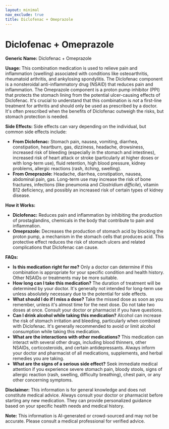 ```yaml
---
layout: minimal
nav_exclude: true
title: Diclofenac + Omeprazole
---
```


# Diclofenac + Omeprazole

**Generic Name:** Diclofenac + Omeprazole

**Usage:** This combination medication is used to relieve pain and inflammation (swelling) associated with conditions like osteoarthritis, rheumatoid arthritis, and ankylosing spondylitis.  The Diclofenac component is a nonsteroidal anti-inflammatory drug (NSAID) that reduces pain and inflammation. The Omeprazole component is a proton pump inhibitor (PPI) that protects the stomach lining from the potential ulcer-causing effects of Diclofenac.  It's crucial to understand that this combination is *not* a first-line treatment for arthritis and should only be used as prescribed by a doctor.  It's often prescribed when the benefits of Diclofenac outweigh the risks, but stomach protection is needed.

**Side Effects:**  Side effects can vary depending on the individual, but common side effects include:

* **From Diclofenac:**  Stomach pain, nausea, vomiting, diarrhea, constipation, heartburn, gas, dizziness, headache, drowsiness, increased risk of bleeding (especially in the stomach and intestines), increased risk of heart attack or stroke (particularly at higher doses or with long-term use), fluid retention, high blood pressure, kidney problems, allergic reactions (rash, itching, swelling).
* **From Omeprazole:** Headache, diarrhea, constipation, nausea, abdominal pain, gas.  Long-term use may increase the risk of bone fractures, infections (like pneumonia and *Clostridium difficile*), vitamin B12 deficiency, and possibly an increased risk of certain types of kidney disease.


**How it Works:**

* **Diclofenac:**  Reduces pain and inflammation by inhibiting the production of prostaglandins, chemicals in the body that contribute to pain and inflammation.
* **Omeprazole:** Decreases the production of stomach acid by blocking the proton pump, a mechanism in the stomach cells that produces acid.  This protective effect reduces the risk of stomach ulcers and related complications that Diclofenac can cause.

**FAQs:**

* **Is this medication right for me?** Only a doctor can determine if this combination is appropriate for your specific condition and health history.  Other NSAIDs or treatments may be more suitable.
* **How long can I take this medication?**  The duration of treatment will be determined by your doctor.  It's generally not intended for long-term use unless absolutely necessary due to the potential for side effects.
* **What should I do if I miss a dose?** Take the missed dose as soon as you remember, unless it's almost time for the next dose.  Do not take two doses at once.  Consult your doctor or pharmacist if you have questions.
* **Can I drink alcohol while taking this medication?** Alcohol can increase the risk of stomach irritation and bleeding, particularly when combined with Diclofenac.  It's generally recommended to avoid or limit alcohol consumption while taking this medication.
* **What are the interactions with other medications?** This medication can interact with several other drugs, including blood thinners, other NSAIDs, corticosteroids, and certain antidepressants.  Always inform your doctor and pharmacist of all medications, supplements, and herbal remedies you are taking.
* **What are the signs of a serious side effect?** Seek immediate medical attention if you experience severe stomach pain, bloody stools, signs of allergic reaction (rash, swelling, difficulty breathing), chest pain, or any other concerning symptoms.


**Disclaimer:** This information is for general knowledge and does not constitute medical advice.  Always consult your doctor or pharmacist before starting any new medication.  They can provide personalized guidance based on your specific health needs and medical history.


**Note:** This information is AI-generated or crowd-sourced and may not be accurate. Please consult a medical professional for verified advice.